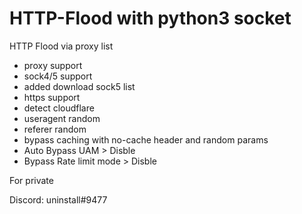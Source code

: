 
# HTTP-Flood with python3 socket
HTTP Flood via proxy list
* proxy support
* sock4/5 support
* added download sock5 list
* https support
* detect cloudflare
* useragent random
* referer random
* bypass caching with no-cache header and random params
* Auto Bypass UAM > Disble
* Bypass Rate limit mode > Disble

For private
>>>>>>>>>>>
Discord: uninstall#9477
